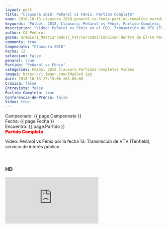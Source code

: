```yaml
---
layout: post
title: "Clausura 2018: Peñarol vs Fénix, Partido Completo"
name: 2018-10-13-clausura-2018-penarol-vs-fenix-partido-completo.markdown
keywords: "Fútbol, 2018, Clausura, Peñarol vs Fénix, Partido Completo, Video"
description: "Video: Peñarol vs Fénix en el CDS. Transmición de VTV (Tenfield), servicio de interés público."
author: CA Peñarol
gosne: Grêmio[1_Matriarcado|1_Patriarcado]:Conviven dentro de Êl-CA Peñarol
comments: true
Campeonato: "Clausura 2018"
Fecha: 12
seleccion: false
penarol: true
Partido: "Peñarol vs Fénix"
categories: Fútbol 2018 Clausura Partidos-Completos Videos
image1: https://i.imgur.com/IMgOSx8.jpg
date: 2018-10-13 23:15:00 +01:00:00
Crónica: false
Entrevista: false
Partido-Completo: true
Conferencia-de-Prensa: false
Video: true
---
```


<html>
Campeonato: <span>{{ page.Campeonato }}</span><br>
Fecha: <span>{{ page.Fecha }}</span><br>
Encuentro: <span>{{ page.Partido }}</span><br>
<span style="color:red;font-weight:900">Partido Completo</span>
</html>

Video: Peñarol vs Fénix por la fecha 13. Transmición de VTV (Tenfield), servicio de interés público.

<br>

### HD

<iframe src="https://www.youtube.com/embed/ySvzbyj-_tY" frameborder="0" allow="accelerometer; autoplay; encrypted-media; gyroscope; picture-in-picture" allowfullscreen></iframe>

<br>
